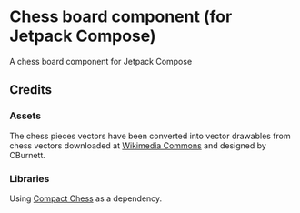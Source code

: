 # Chess board component (for Jetpack Compose)

A chess board component for Jetpack Compose

## Credits

### Assets

The chess pieces vectors have been converted into vector drawables from chess vectors downloaded at
[Wikimedia Commons](https://commons.wikimedia.org/wiki/Category:SVG_chess_pieces) and designed
by CBurnett.

### Libraries

Using [Compact Chess](https://github.com/hell-sh/CompactChess) as a dependency.